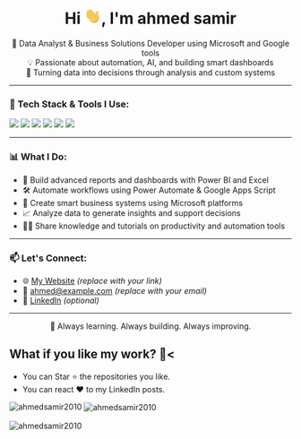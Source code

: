 <h1 align="center">Hi <img src="https://raw.githubusercontent.com/ABSphreak/ABSphreak/master/gifs/Hi.gif" width="30px">, I'm ahmed samir</h1>
<p align="center">
🎯 Data Analyst & Business Solutions Developer using Microsoft and Google tools<br>
💡 Passionate about automation, AI, and building smart dashboards<br>
🚀 Turning data into decisions through analysis and custom systems
</p>

---

### 🧰 Tech Stack & Tools I Use:
<p>
  <img src="https://img.shields.io/badge/Excel-217346?style=for-the-badge&logo=microsoft-excel&logoColor=white" />
  <img src="https://img.shields.io/badge/Power%20BI-F2C811?style=for-the-badge&logo=powerbi&logoColor=black" />
  <img src="https://img.shields.io/badge/Power%20Automate-0078D4?style=for-the-badge&logo=power-automate&logoColor=white" />
  <img src="https://img.shields.io/badge/Google%20Apps%20Script-4285F4?style=for-the-badge&logo=google&logoColor=white" />
  <img src="https://img.shields.io/badge/TypeScript-3178C6?style=for-the-badge&logo=typescript&logoColor=white" />
  <img src="https://img.shields.io/badge/Astro-FF5D01?style=for-the-badge&logo=astro&logoColor=white" />
</p>

---

### 📊 What I Do:
- 🧠 Build advanced reports and dashboards with Power BI and Excel
- 🛠️ Automate workflows using Power Automate & Google Apps Script
- 💼 Create smart business systems using Microsoft platforms
- 📈 Analyze data to generate insights and support decisions
- 🧑‍🏫 Share knowledge and tutorials on productivity and automation tools

---

### 📫 Let's Connect:
- 🌐 [My Website](https://github.com/ahmedsamir2010) *(replace with your link)*
- 📧 ahmed@example.com *(replace with your email)*
- 💼 [LinkedIn](https://www.linkedin.com/in/ahmedsamir0003/) *(optional)*

---

<p align="center">
  🚀 Always learning. Always building. Always improving.
</p>

## What if you like my work? 🤩<

<ul>
  <li>You can Star ⭐ the repositories you like.</li>
  <li>You can react ❤️ to my LinkedIn posts.</li>
</ul>

<p><img align="left" src="https://github-readme-stats.vercel.app/api/top-langs?username=ahmedsamir2010&show_icons=true&locale=en&layout=compact" alt="ahmedsamir2010" /></p>

<p>&nbsp;<img align="center" src="https://github-readme-stats.vercel.app/api?username=ahmedsamir2010&show_icons=true&locale=en" alt="ahmedsamir2010" /></p>

<p><img align="center" src="https://github-readme-streak-stats.herokuapp.com/?user=ahmedsamir2010&" alt="ahmedsamir2010" /></p>

<br/>
